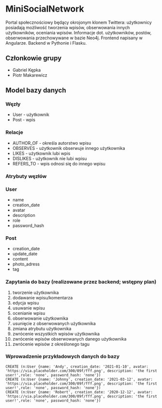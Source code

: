 # MiniSocialNetwork

Portal społecznościowy będący okrojonym klonem Twittera: użytkownicy posiadają możliwość tworzenia wpisów, obserwowania innych użytkowników, oceniania wpisów.
Informacje dot. użytkowników, postów, obserwowania przechowywane w bazie Neo4j. Frontend napisany w Angularze. Backend w Pythonie i Flasku.

## Członkowie grupy

- Gabriel Kępka
- Piotr Makarewicz

## Model bazy danych

### Węzły

- User - użytkownik
- Post - wpis

### Relacje

- AUTHOR_OF - określa autorstwo wpisu
- OBSERVES - użytkownik obserwuje innego użytkownika
- LIKES - użytkownik lubi wpis
- DISLIKES - użytkownik nie lubi wpisu
- REFERS_TO - wpis odnosi się do innego wpisu

### Atrybuty węzłów

### User

- name
- creation_date
- avatar
- description
- role
- password_hash

### Post

- creation_date
- update_date
- content
- photo_adress
- tag

### Zapytania do bazy (realizowane przez backend; wstępny plan)

1. tworzenie użytkownika
2. dodawanie wpisu/komentarza
3. edycja wpisu
4. usuwanie wpisu
5. ocenianie wpisu
6. obserwowanie użytkownika
7. usunięcie z obserwowanych użytkownika
8. zmiana atrybutu użytkownika
9. zwrócenie wszystkich wpisów użytkownika
10. zwrócenie wpisów obserwowanych danego użytkownika
11. zwrócenie wpisów z określonego tagu

### Wprowadzenie przykładowych danych do bazy

```cypher
CREATE (n:User {name: 'Andy', creation_date: '2021-01-10', avatar: 'https://via.placeholder.com/300/09f/fff.png', description: 'the first user!',role: 'none', password_hash: 'none'})
CREATE (n:User {name: 'Johnny', creation_date: '2021-03-12', avatar: 'https://via.placeholder.com/300/09f/fff.png', description: 'the first user!',role: 'none', password_hash: 'none'})
CREATE (n:User {name: 'Robert', creation_date: '2020-12-12', avatar: 'https://via.placeholder.com/300/09f/fff.png', description: 'the first user!',role: 'none', password_hash: 'none'})
```
